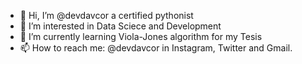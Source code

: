 - 👋 Hi, I’m @devdavcor a certified pythonist
- 👀 I’m interested in Data Sciece and Development
- 🌱 I’m currently learning Viola-Jones algorithm for my Tesis
- 📫 How to reach me: @devdavcor in Instagram, Twitter and Gmail.

<!---
devdavcor/devdavcor is a ✨ special ✨ repository because its `README.md` (this file) appears on your GitHub profile.
You can click the Preview link to take a look at your changes.
--->
